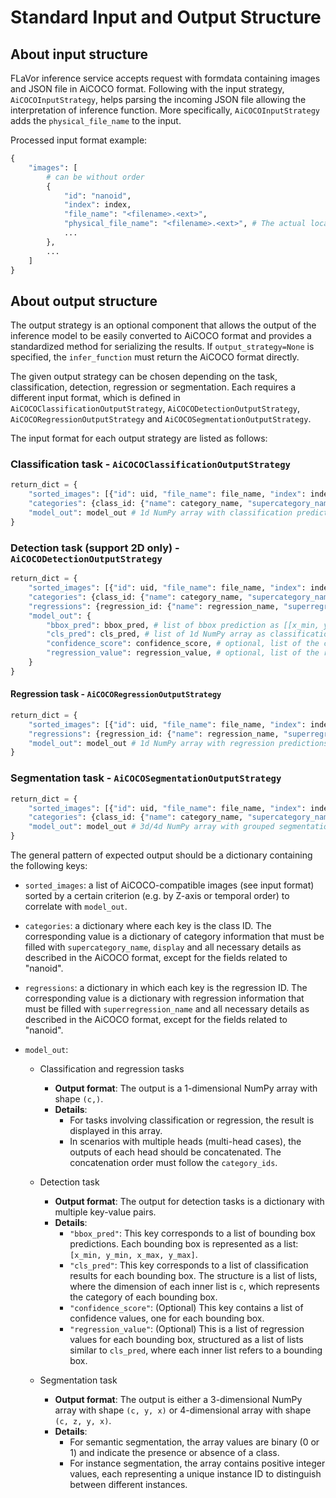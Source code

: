 # Standard Input and Output Structure

## About input structure

FLaVor inference service accepts request with formdata containing images and JSON file in AiCOCO format. Following with the input strategy, `AiCOCOInputStrategy`, helps parsing the incoming JSON file allowing the interpretation of inference function. More specifically, `AiCOCOInputStrategy` adds the `physical_file_name` to the input.

Processed input format example:

```python
{
    "images": [
        # can be without order
        {
            "id": "nanoid",
            "index": index,
            "file_name": "<filename>.<ext>",
            "physical_file_name": "<filename>.<ext>", # The actual location of the file, generated by AiCOCOInputStrategy
            ...
        },
        ...
    ]
}
```

## About output structure

The output strategy is an optional component that allows the output of the inference model to be easily converted to AiCOCO format and provides a standardized method for serializing the results. If `output_strategy=None` is specified, the `infer_function` must return the AiCOCO format directly.

The given output strategy can be chosen depending on the task, classification, detection, regression or segmentation. Each requires a different input format, which is defined in `AiCOCOClassificationOutputStrategy`, `AiCOCODetectionOutputStrategy`, `AiCOCORegressionOutputStrategy` and `AiCOCOSegmentationOutputStrategy`.

The input format for each output strategy are listed as follows:

### Classification task -  `AiCOCOClassificationOutputStrategy`

```python
return_dict = {
    "sorted_images": [{"id": uid, "file_name": file_name, "index": index, ...}, ...],
    "categories": {class_id: {"name": category_name, "supercategory_name": supercategory_name, display: True, ...}, ...},
    "model_out": model_out # 1d NumPy array with classification predictions
}
```

### Detection task (support 2D only) - `AiCOCODetectionOutputStrategy`

```python
return_dict = {
    "sorted_images": [{"id": uid, "file_name": file_name, "index": index, ...}, ...],
    "categories": {class_id: {"name": category_name, "supercategory_name": supercategory_name, display: True, ...}, ...},
    "regressions": {regression_id: {"name": regression_name, "superregression_name": superregression_name, ...}, ...},
    "model_out": {
        "bbox_pred": bbox_pred, # list of bbox prediction as [[x_min, y_min, x_max, y_max], ...]
        "cls_pred": cls_pred, # list of 1d NumPy array as classification result of each bbox
        "confidence_score": confidence_score, # optional, list of the confidence values of the individual bbox
        "regression_value": regression_value, # optional, list of the regression value of each bbox if there is a regression prediction
    }
}
```

#### Regression task - `AiCOCORegressionOutputStrategy`

```python
return_dict = {
    "sorted_images": [{"id": uid, "file_name": file_name, "index": index, ...}, ...],
    "regressions": {regression_id: {"name": regression_name, "superregression_name": superregression_name, ...}, ...},
    "model_out": model_out # 1d NumPy array with regression predictions
}
```

### Segmentation task - `AiCOCOSegmentationOutputStrategy`

```python
return_dict = {
    "sorted_images": [{"id": uid, "file_name": file_name, "index": index, ...}, ...],
    "categories": {class_id: {"name": category_name, "supercategory_name": supercategory_name, display: True, ...}, ...},
    "model_out": model_out # 3d/4d NumPy array with grouped segmentation predictions
}
```

The general pattern of expected output should be a dictionary containing the following keys:

* `sorted_images`: a list of AiCOCO-compatible images (see input format) sorted by a certain criterion (e.g. by Z-axis or temporal order) to correlate with `model_out`.

* `categories`: a dictionary where each key is the class ID. The corresponding value is a dictionary of category information that must be filled with `supercategory_name`, `display` and all necessary details as described in the AiCOCO format, except for the fields related to "nanoid".

* `regressions`: a dictionary in which each key is the regression ID. The corresponding value is a dictionary with regression information that must be filled with `superregression_name` and all necessary details as described in the AiCOCO format, except for the fields related to "nanoid".

* `model_out`:
  * Classification and regression tasks
    * **Output format**: The output is a 1-dimensional NumPy array with shape `(c,)`.
    * **Details**:
      * For tasks involving classification or regression, the result is displayed in this array.
      * In scenarios with multiple heads (multi-head cases), the outputs of each head should be concatenated. The concatenation order must follow the `category_ids`.

  * Detection task
    * **Output format**: The output for detection tasks is a dictionary with multiple key-value pairs.
    * **Details**:
      * `"bbox_pred"`: This key corresponds to a list of bounding box predictions. Each bounding box is represented as a list: `[x_min, y_min, x_max, y_max]`.
      * `"cls_pred"`: This key corresponds to a list of classification results for each bounding box. The structure is a list of lists, where the dimension of each inner list is `c`, which represents the category of each bounding box.
      * `"confidence_score"`: (Optional) This key contains a list of confidence values, one for each bounding box.
      * `"regression_value"`: (Optional) This is a list of regression values for each bounding box, structured as a list of lists similar to `cls_pred`, where each inner list refers to a bounding box.

  * Segmentation task
    * **Output format**: The output is either a 3-dimensional NumPy array with shape `(c, y, x)` or 4-dimensional array with shape `(c, z, y, x)`.
    * **Details**:
      * For semantic segmentation, the array values are binary (0 or 1) and indicate the presence or absence of a class.
      * For instance segmentation, the array contains positive integer values, each representing a unique instance ID to distinguish between different instances.

